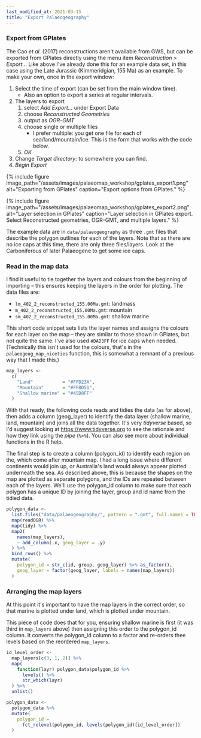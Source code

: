 ```yaml
---
last_modified_at: 2021-03-15
title: "Export Palaeogeography"
---
```


### Export from GPlates

The Cao _et al._ (2017) reconstructions aren't available from GWS, but can be exported from GPlates directly using the menu item _Reconstruction > Export…_ Like above I've already done this for an example data set, in this case using the Late Jurassic (Kimmeridgian, 155 Ma) as an example. To make your own, once in the export window:

1. Select the time of export (can  be set from the main window time).
    - Also an option to export a series at regular intervals.
2. The layers to export
    1. select _Add Export…_ under Export Data
    2. choose _Reconstructed Geometries_
    3. output as _OGR-GMT_
    4. choose single or multiple files
        + I prefer multiple: you get one file for each of sea/land/mountain/ice. This is the form that works with the code below.
    5. _OK_
3. Change _Target directory:_ to somewhere you can find.
3. _Begin Export_

{% include figure
    image_path="/assets/images/palaeomap_workshop/gplates_export1.png"
    alt="Exporting from GPlates"
    caption="Export options from GPlates."
%}

{% include figure
    image_path="/assets/images/palaeomap_workshop/gplates_export2.png"
    alt="Layer selection in GPlates"
    caption="Layer selection in GPlates export. Select Reconstructed geometries, OGR-GMT, and multiple layers."
%}

The example data are in `data/palaeogeography` as three `.gmt` files that describe the polygon outlines for each of the layers. Note that as there are no ice caps at this time, there are only three files/layers. Look at the Carboniferous of later Palaeogene to get some ice caps.

### Read in the map data

I find it useful to tie together the layers and colours from the beginning of importing – this ensures keeping the layers in the order for plotting. The data files are:

* `lm_402_2_reconstructed_155.00Ma.gmt`: landmass
* `m_402_2_reconstructed_155.00Ma.gmt`: mountain
* `sm_402_2_reconstructed_155.00Ma.gmt`: shallow marine

This short code snippet sets lists the layer names and assigns the colours for each layer on the map – they are similar to those shown in GPlates, but not quite the same. I've also used `#DAD3FF` for ice caps when needed. (Technically this isn't used for the colours, that's in the `palaeogeog_map_niceties` function, this is somewhat a remnant of a previous way that I made this.)

```r
map_layers <-
  c(
    "Land"           = "#FFD23A",
    "Mountain"       = "#FF8D51",
    "Shallow marine" = "#45D8FF"
  )
```

With that ready, the following code reads and tidies the data (as for above), then adds a column (geog_layer) to identify the data layer (shallow marine, land, mountain) and joins all the data together. It's very _tidyverse_ based, so I'd suggest looking at <https://www.tidyverse.org> to see the rationale and how they link using the _pipe_ (`%>%`). You can also see more about individual functions in the R help.

The final step is to create a column (polygon_id) to identify each region on the, which come after mountain map. I had a long issue where different continents would join up, or Australia's land would always appear plotted underneath the sea. As described above, this is because the shapes on the map are plotted as separate polygons, and the IDs are repeated between each of the layers. We'll use the polygon_id column to make sure that each polygon has a unique ID by joining the layer, group and id name from the tidied data.

```r
polygon_data <- 
  list.files("data/palaeogeography/", pattern = ".gmt", full.names = TRUE) %>%
  map(readOGR) %>%
  map(tidy) %>%
  map2(
    names(map_layers),
    ~ add_column(.x, geog_layer = .y)
  ) %>%
  bind_rows() %>%
  mutate(
    polygon_id = str_c(id, group, geog_layer) %>% as_factor(),
    geog_layer = factor(geog_layer, labels = names(map_layers))
  )
```

### Arranging the map layers

At this point it's important to have the map layers in the correct order, so that marine is plotted under land, which is plotted under
mountain.

This piece of code does that for you, ensuring shallow marine is first (it was third in `map_layers` above) then assigning this order to the polygon_id column. It converts the polygon_id column to a factor and re-orders thee levels based on the reordered `map_layers`.

```r
id_level_order <-
  map_layers[c(3, 1, 2)] %>%
  map(
    function(layr) polygon_data$polygon_id %>%
      levels() %>%
      str_which(layr)
  ) %>%
  unlist()

polygon_data <-
  polygon_data %>%
  mutate(
    polygon_id =
      fct_relevel(polygon_id, levels(polygon_id)[id_level_order])
  )
```
